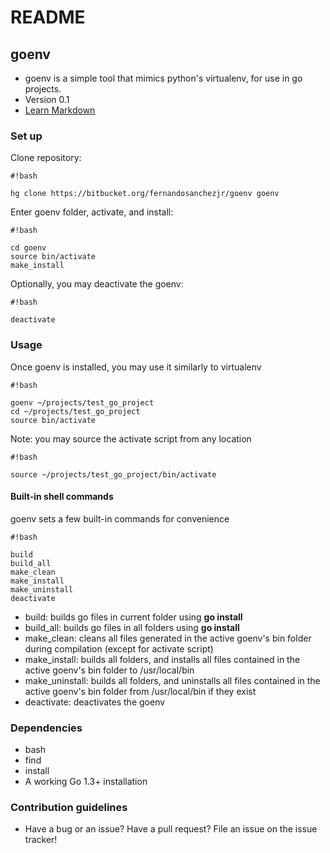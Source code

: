 # README #

## goenv ##
* goenv is a simple tool that mimics python's virtualenv, for use in go projects.
* Version 0.1
* [Learn Markdown](https://bitbucket.org/tutorials/markdowndemo)

### Set up ###

Clone repository:

```
#!bash

hg clone https://bitbucket.org/fernandosanchezjr/goenv goenv
```
Enter goenv folder, activate, and install:

```
#!bash

cd goenv
source bin/activate
make_install
```
Optionally, you may deactivate the goenv:

```
#!bash

deactivate
```

### Usage ###

Once goenv is installed, you may use it similarly to virtualenv

```
#!bash

goenv ~/projects/test_go_project
cd ~/projects/test_go_project
source bin/activate
```
Note: you may source the activate script from any location

```
#!bash

source ~/projects/test_go_project/bin/activate
```
#### Built-in shell commands ####
goenv sets a few built-in commands for convenience

```
#!bash

build
build_all
make_clean
make_install
make_uninstall
deactivate
```

* build: builds go files in current folder using **go install**
* build_all: builds go files in all folders using **go install**
* make_clean: cleans all files generated in the active goenv's bin folder during compilation (except for activate script)
* make_install: builds all folders, and installs all files contained in the active goenv's bin folder to /usr/local/bin
* make_uninstall: builds all folders, and uninstalls all files contained in the active goenv's bin folder from /usr/local/bin if they exist
* deactivate: deactivates the goenv

### Dependencies ###

* bash
* find
* install
* A working Go 1.3+ installation

### Contribution guidelines ###

* Have a bug or an issue? Have a pull request? File an issue on the issue tracker!